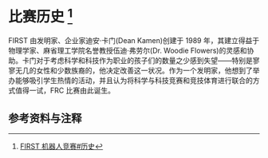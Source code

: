 # 比赛历史 [^ref1]

FIRST 由发明家、企业家迪安·卡门(Dean Kamen)创建于 1989 年，其建立得益于物理学家、麻省理工学院名誉教授伍迪·弗劳尔(Dr. Woodie Flowers)的灵感和协助。卡门对于考虑科学和科技作为职业的孩子们的数量之少感到失望——特别是寥寥无几的女性和少数族裔的，他决定改善这一状况。作为一个发明家，他想到了举办能够吸引学生热情的活动，并且认为将科学与科技竞赛和竞技体育进行联合的方式值得一试，FRC 比赛由此诞生。

## 参考资料与注释
[^ref1]: [FIRST 机器人竞赛#历史](https://zh.wikipedia.org/wiki/FIRST机器人竞赛#历史)